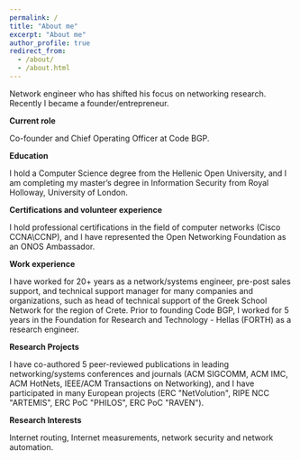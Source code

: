 ```yaml
---
permalink: /
title: "About me"
excerpt: "About me"
author_profile: true
redirect_from: 
  - /about/
  - /about.html
---
```


Network engineer who has shifted his focus on networking research. Recently I became a founder/entrepreneur. 

**Current role**

Co-founder and Chief Operating Officer at Code BGP. 

**Education**

I hold a Computer Science degree from the Hellenic Open University, and I am completing my master’s degree in Information Security from Royal Holloway, University of London.

**Certifications and volunteer experience**

I hold professional certifications in the field of computer networks (Cisco CCNA\CCNP), and I have represented the Open Networking Foundation as an ONOS Ambassador. 

**Work experience**

I have worked for 20+ years as a network/systems engineer, pre-post sales support, and technical support manager for many companies and organizations, such as head of technical support of the Greek School Network for the region of Crete. Prior to founding Code BGP, I worked for 5 years in the Foundation for Research and Technology - Hellas (FORTH) as a research engineer. 

**Research Projects**

I have co-authored 5 peer-reviewed publications in leading networking/systems conferences and journals (ACM SIGCOMM, ACM IMC, ACM HotNets, IEEE/ACM Transactions on Networking), and I have participated in many European projects (ERC "NetVolution", RIPE NCC "ARTEMIS", ERC PoC "PHILOS", ERC PoC "RAVEN"). 

**Research Interests**

Internet routing, Internet measurements, network security and network automation.


